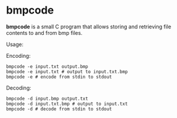 bmpcode
=======

**bmpcode** is a small C program that allows storing and retrieving file contents to and from bmp files.

Usage:

Encoding:

    bmpcode -e input.txt output.bmp
    bmpcode -e input.txt # output to input.txt.bmp
    bmpcode -e # encode from stdin to stdout

Decoding:

    bmpcode -d input.bmp output.txt
    bmpcode -d input.txt.bmp # output to input.txt
    bmpcode -d # decode from stdin to stdout
